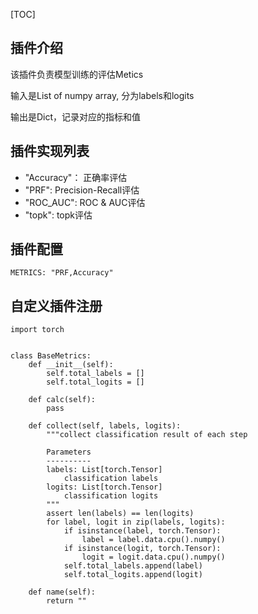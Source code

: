 [TOC]
## 插件介绍
该插件负责模型训练的评估Metics

输入是List of numpy array, 分为labels和logits

输出是Dict，记录对应的指标和值

## 插件实现列表
- "Accuracy"： 正确率评估
- "PRF": Precision-Recall评估
- "ROC_AUC": ROC & AUC评估
- "topk": topk评估

## 插件配置
```
METRICS: "PRF,Accuracy"
```

## 自定义插件注册
```
import torch


class BaseMetrics:
    def __init__(self):
        self.total_labels = []
        self.total_logits = []

    def calc(self):
        pass

    def collect(self, labels, logits):
        """collect classification result of each step

        Parameters
        ----------
        labels: List[torch.Tensor]
            classification labels
        logits: List[torch.Tensor]
            classification logits
        """
        assert len(labels) == len(logits)
        for label, logit in zip(labels, logits):
            if isinstance(label, torch.Tensor):
                label = label.data.cpu().numpy()
            if isinstance(logit, torch.Tensor):
                logit = logit.data.cpu().numpy()
            self.total_labels.append(label)
            self.total_logits.append(logit)

    def name(self):
        return ""

```

